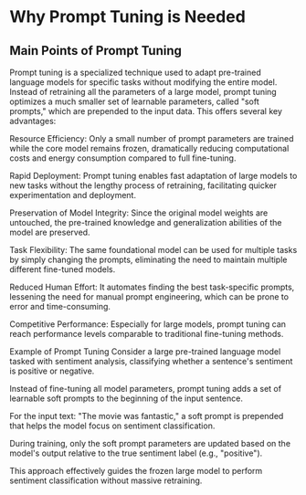 # Why Prompt Tuning is Needed
## Main Points of Prompt Tuning
Prompt tuning is a specialized technique used to adapt pre-trained language models for specific tasks without modifying the entire model. Instead of retraining all the parameters of a large model, prompt tuning optimizes a much smaller set of learnable parameters, called "soft prompts," which are prepended to the input data. This offers several key advantages:

Resource Efficiency: Only a small number of prompt parameters are trained while the core model remains frozen, dramatically reducing computational costs and energy consumption compared to full fine-tuning.

Rapid Deployment: Prompt tuning enables fast adaptation of large models to new tasks without the lengthy process of retraining, facilitating quicker experimentation and deployment.

Preservation of Model Integrity: Since the original model weights are untouched, the pre-trained knowledge and generalization abilities of the model are preserved.

Task Flexibility: The same foundational model can be used for multiple tasks by simply changing the prompts, eliminating the need to maintain multiple different fine-tuned models.

Reduced Human Effort: It automates finding the best task-specific prompts, lessening the need for manual prompt engineering, which can be prone to error and time-consuming.

Competitive Performance: Especially for large models, prompt tuning can reach performance levels comparable to traditional fine-tuning methods.

Example of Prompt Tuning
Consider a large pre-trained language model tasked with sentiment analysis, classifying whether a sentence's sentiment is positive or negative.

Instead of fine-tuning all model parameters, prompt tuning adds a set of learnable soft prompts to the beginning of the input sentence.

For the input text: "The movie was fantastic," a soft prompt is prepended that helps the model focus on sentiment classification.

During training, only the soft prompt parameters are updated based on the model's output relative to the true sentiment label (e.g., "positive").

This approach effectively guides the frozen large model to perform sentiment classification without massive retraining.
